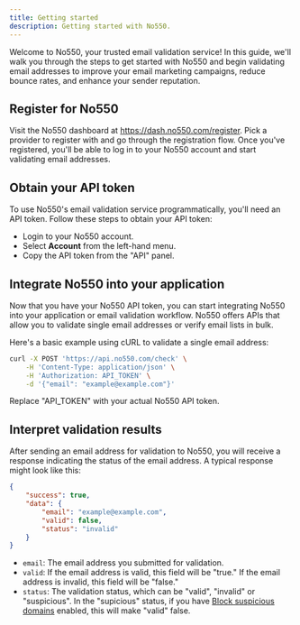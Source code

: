 ```yaml
---
title: Getting started
description: Getting started with No550.
---
```


Welcome to No550, your trusted email validation service! In this guide, we'll walk you through the steps to get started with No550 and begin validating email addresses to improve your email marketing campaigns, reduce bounce rates, and enhance your sender reputation.

## Register for No550

Visit the No550 dashboard at https://dash.no550.com/register. Pick a provider to register with and go through the registration flow. Once you've registered, you'll be able to log in to your No550 account and start validating email addresses.

## Obtain your API token

To use No550's email validation service programmatically, you'll need an API token. Follow these steps to obtain your API token:
* Login to your No550 account.
* Select **Account** from the left-hand menu.
* Copy the API token from the "API" panel.

## Integrate No550 into your application

Now that you have your No550 API token, you can start integrating No550 into your application or email validation workflow. No550 offers APIs that allow you to validate single email addresses or verify email lists in bulk.

Here's a basic example using cURL to validate a single email address:

```bash
curl -X POST 'https://api.no550.com/check' \
	-H 'Content-Type: application/json' \
	-H 'Authorization: API_TOKEN' \
	-d '{"email": "example@example.com"}'
```

Replace "API_TOKEN" with your actual No550 API token.

## Interpret validation results

After sending an email address for validation to No550, you will receive a response indicating the status of the email address. A typical response might look like this:

```json
{
	"success": true,
	"data": {
		"email": "example@example.com",
		"valid": false,
		"status": "invalid"
	}
}
```

* `email`: The email address you submitted for validation.
* `valid`: If the email address is valid, this field will be "true." If the email address is invalid, this field will be "false."
* `status`: The validation status, which can be "valid", "invalid" or "suspicious". In the "supicious" status, if you have [Block suspicious domains](/configuration/basic/#block-suspicious-domains) enabled, this will make "valid" false.
